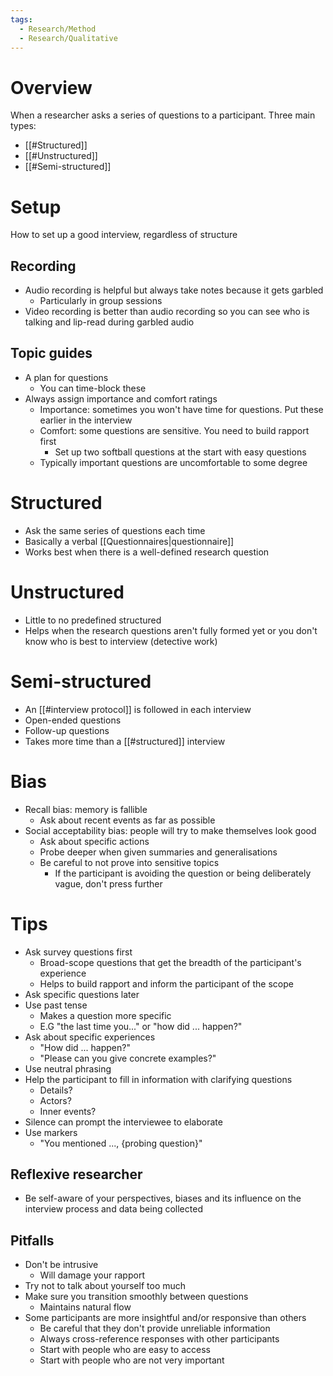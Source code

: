 ```yaml
---
tags:
  - Research/Method
  - Research/Qualitative
---
```

# Overview
When a researcher asks a series of questions to a participant. Three main types:
- [[#Structured]]
- [[#Unstructured]]
- [[#Semi-structured]]

# Setup
How to set up a good interview, regardless of structure
## Recording
- Audio recording is helpful but always take notes because it gets garbled
	- Particularly in group sessions
- Video recording is better than audio recording so you can see who is talking and lip-read during garbled audio

## Topic guides
- A plan for questions
	- You can time-block these
- Always assign importance and comfort ratings
	- Importance: sometimes you won't have time for questions. Put these earlier in the interview
	- Comfort: some questions are sensitive. You need to build rapport first
		- Set up two softball questions at the start with easy questions
	- Typically important questions are uncomfortable to some degree

# Structured
- Ask the same series of questions each time
- Basically a verbal [[Questionnaires|questionnaire]]
- Works best when there is a well-defined research question

# Unstructured
- Little to no predefined structured
- Helps when the research questions aren't fully formed yet or you don't know who is best to interview (detective work)

# Semi-structured
- An [[#interview protocol]] is followed in each interview
- Open-ended questions
- Follow-up questions
- Takes more time than a [[#structured]] interview

# Bias
- Recall bias: memory is fallible
	- Ask about recent events as far as possible
- Social acceptability bias: people will try to make themselves look good
	- Ask about specific actions
	- Probe deeper when given summaries and generalisations
	- Be careful to not prove into sensitive topics
		- If the participant is avoiding the question or being deliberately vague, don't press further

# Tips
- Ask survey questions first
	- Broad-scope questions that get the breadth of the participant's experience
	- Helps to build rapport and inform the participant of the scope
- Ask specific questions later
- Use past tense
	- Makes a question more specific
	- E.G "the last time you..." or "how did ... happen?"
- Ask about specific experiences
	- "How did ... happen?"
	- "Please can you give concrete examples?"
- Use neutral phrasing
- Help the participant to fill in information with clarifying questions
	- Details?
	- Actors?
	- Inner events?
- Silence can prompt the interviewee to elaborate
- Use markers
	- "You mentioned ..., {probing question}"

## Reflexive researcher
- Be self-aware of your perspectives, biases and its influence on the interview process and data being collected


## Pitfalls
- Don't be intrusive
	- Will damage your rapport
- Try not to talk about yourself too much
- Make sure you transition smoothly between questions
	- Maintains natural flow
- Some participants are more insightful and/or responsive than others
	- Be careful that they don't provide unreliable information
	- Always cross-reference responses with other participants
	- Start with people who are easy to access
	- Start with people who are not very important
